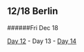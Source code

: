 12/18 Berlin
------------
######Fri Dec  18

[Day 12](12-17-Berlin.md) - Day 13 - [Day 14](12-19-Berlin.md)
